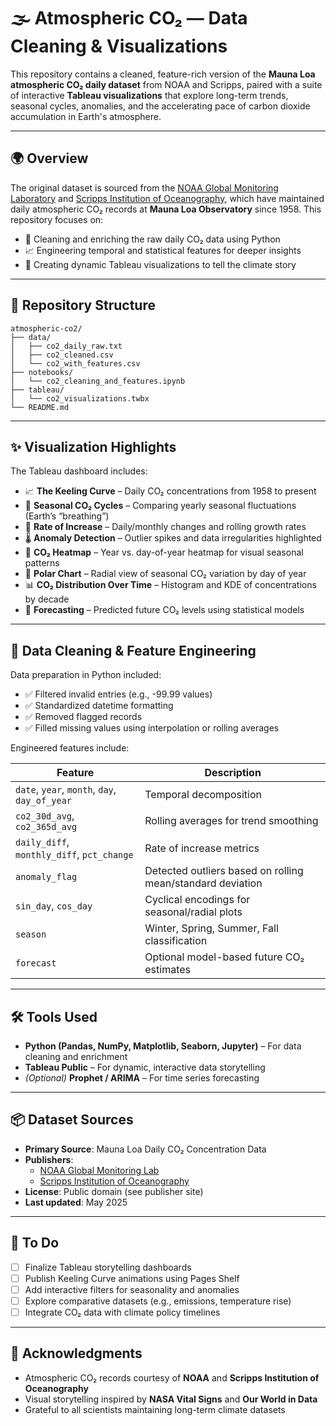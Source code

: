 # 🌫️ Atmospheric CO₂ — Data Cleaning & Visualizations

This repository contains a cleaned, feature-rich version of the **Mauna Loa atmospheric CO₂ daily dataset** from NOAA and Scripps, paired with a suite of interactive **Tableau visualizations** that explore long-term trends, seasonal cycles, anomalies, and the accelerating pace of carbon dioxide accumulation in Earth's atmosphere.

---

## 🌍 Overview

The original dataset is sourced from the [NOAA Global Monitoring Laboratory](https://gml.noaa.gov/ccgg/trends/) and [Scripps Institution of Oceanography](https://scrippsco2.ucsd.edu/), which have maintained daily atmospheric CO₂ records at **Mauna Loa Observatory** since 1958. This repository focuses on:

- 🧹 Cleaning and enriching the raw daily CO₂ data using Python  
- 📈 Engineering temporal and statistical features for deeper insights  
- 🎨 Creating dynamic Tableau visualizations to tell the climate story

---

## 📁 Repository Structure

```plaintext
atmospheric-co2/
├── data/
│   ├── co2_daily_raw.txt
│   ├── co2_cleaned.csv
│   └── co2_with_features.csv
├── notebooks/
│   └── co2_cleaning_and_features.ipynb
├── tableau/
│   └── co2_visualizations.twbx
└── README.md
```

---

## ✨ Visualization Highlights

The Tableau dashboard includes:

- 📈 **The Keeling Curve** – Daily CO₂ concentrations from 1958 to present  
- 🔄 **Seasonal CO₂ Cycles** – Comparing yearly seasonal fluctuations (Earth’s “breathing”)  
- 🚀 **Rate of Increase** – Daily/monthly changes and rolling growth rates  
- 🌡️ **Anomaly Detection** – Outlier spikes and data irregularities highlighted  
- 📆 **CO₂ Heatmap** – Year vs. day-of-year heatmap for visual seasonal patterns  
- 🧭 **Polar Chart** – Radial view of seasonal CO₂ variation by day of year  
- 📊 **CO₂ Distribution Over Time** – Histogram and KDE of concentrations by decade  
- 🤖 **Forecasting** – Predicted future CO₂ levels using statistical models

---

## 🧹 Data Cleaning & Feature Engineering

Data preparation in Python included:

- ✅ Filtered invalid entries (e.g., -99.99 values)
- ✅ Standardized datetime formatting
- ✅ Removed flagged records
- ✅ Filled missing values using interpolation or rolling averages

Engineered features include:

| Feature | Description |
|--------|-------------|
| `date`, `year`, `month`, `day`, `day_of_year` | Temporal decomposition |
| `co2_30d_avg`, `co2_365d_avg` | Rolling averages for trend smoothing |
| `daily_diff`, `monthly_diff`, `pct_change` | Rate of increase metrics |
| `anomaly_flag` | Detected outliers based on rolling mean/standard deviation |
| `sin_day`, `cos_day` | Cyclical encodings for seasonal/radial plots |
| `season` | Winter, Spring, Summer, Fall classification |
| `forecast` | Optional model-based future CO₂ estimates |

---

## 🛠️ Tools Used

- **Python (Pandas, NumPy, Matplotlib, Seaborn, Jupyter)** – For data cleaning and enrichment  
- **Tableau Public** – For dynamic, interactive data storytelling  
- *(Optional)* **Prophet / ARIMA** – For time series forecasting

---

## 📦 Dataset Sources

- **Primary Source**: Mauna Loa Daily CO₂ Concentration Data  
- **Publishers**:  
  - [NOAA Global Monitoring Lab](https://gml.noaa.gov/)  
  - [Scripps Institution of Oceanography](https://scrippsco2.ucsd.edu/)  
- **License**: Public domain (see publisher site)  
- **Last updated**: May 2025

---

## 🚧 To Do

- [ ] Finalize Tableau storytelling dashboards  
- [ ] Publish Keeling Curve animations using Pages Shelf  
- [ ] Add interactive filters for seasonality and anomalies  
- [ ] Explore comparative datasets (e.g., emissions, temperature rise)  
- [ ] Integrate CO₂ data with climate policy timelines

---

## 🙌 Acknowledgments

- Atmospheric CO₂ records courtesy of **NOAA** and **Scripps Institution of Oceanography**  
- Visual storytelling inspired by **NASA Vital Signs** and **Our World in Data**  
- Grateful to all scientists maintaining long-term climate datasets
